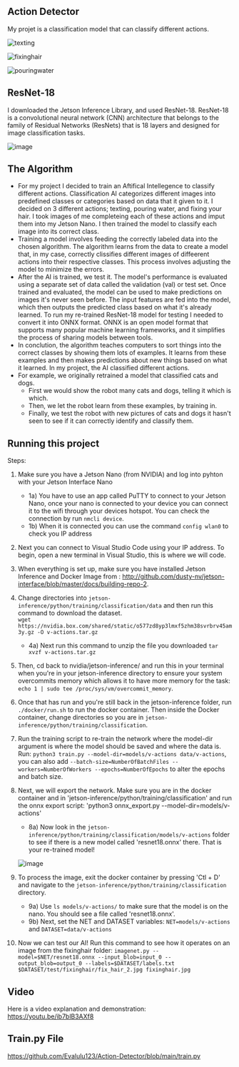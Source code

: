 ## Action Detector
My projet is a classification model that can classify different actions.

![texting](https://github.com/Evalulu123/Action-Detector/assets/173275376/d8502129-69df-4830-a761-a6f75abdd653)

![fixinghair](https://github.com/Evalulu123/Action-Detector/assets/173275376/2f0e7d3c-457c-43f0-ba5f-4e6bb4abae57)

![pouringwater](https://github.com/Evalulu123/Action-Detector/assets/173275376/94cbf370-b1ce-492d-b8b9-96f5284f0207)


## ResNet-18
 I downloaded the Jetson Inference Library, and used ResNet-18. ResNet-18 is a convolutional neural network (CNN) architecture that belongs to the family of Residual Networks (ResNets) that is 18 layers and designed for image classification tasks.
 
 ![image](https://github.com/Evalulu123/Action-Detector/assets/173275376/722706cb-8665-4f15-a305-f2b2906a40dd)
 
## The Algorithm
  - For my project I decided to train an Aftifical Intellegence to classify different actions. Classification AI categorizes different images into predefined classes or categories based on data that it given to it. I decided on 3 different actions; texting, pouring water, and fixing your hair. I took images of me completeing each of these actions and imput them into my Jetson Nano. I then trained the model to classify each image into its correct class. 
  - Training a model involves feeding the correctly labeled data into the chosen algorithm. The algorithm learns from the data to create a model that, in my case, correctly clissifies different images of diffeerent actions into their respective classes. This process involves adjusting the model to minimize the errors. 
  - After the AI is trained, we test it. The model's performance is evaluated using a separate set of data called the validation (val) or test set. Once trained and evaluated, the model can be used to make predictions on images it's never seen before. The input features are fed into the model, which then outputs the predicted class based on what it's already learned. To run my re-trained ResNet-18 model for testing I needed to convert it into ONNX format. ONNX is an open model format that supports many popular machine learning frameworks, and it simplifies the process of sharing models between tools. 
  - In conclution, the algorithm teaches computers to sort things into the correct classes by showing them lots of examples. It learns from these examples and then makes predictions about new things based on what it learned. In my project, the AI classified different actions.
 - For example, we originally retrained a model that classified cats and dogs. 
    - First we would show the robot many cats and dogs, telling it which is which.
    - Then, we let the robot learn from these examples, by training in.
    - Finally, we test the robot with new pictures of cats and dogs it hasn't seen to see if it can correctly identify and classify them.
    
## Running this project

Steps:
1. Make sure you have a Jetson Nano (from NVIDIA) and log into pyhton with your Jetson Interface Nano
     - 1a) You have to use an app called PuTTY to connect to your Jetson Nano, once your nano is connected to your device you can connect it to the wifi through your devices hotspot. You can check the connection by run `nmcli device`.
     - 1b) When it is connected you can use the command `config wlan0` to check you IP address
2. Next you can connect to Visual Studio Code using your IP address. To begin, open a new terminal in Visual Studio, this is where we will code.
3. When everything is set up, make sure you have installed Jetson Inference and Docker Image from : http://github.com/dusty-nv/jetson-interface/blob/master/docs/building-repo-2.
4. Change directories into `jetson-inference/python/training/classification/data` and then run this command to download the dataset.  
`wget https://nvidia.box.com/shared/static/o577zd8yp3lmxf5zhm38svrbrv45am3y.gz -O v-actions.tar.gz`
    - 4a) Next run this command to unzip the file you downloaded `tar xvzf v-actions.tar.gz`
5. Then, cd back to nvidia/jetson-inference/ and run this in your terminal when you're in your jetson-inference directory to ensure your system overcommits memory which allows it to have more memory for the task: `echo 1 | sudo tee /proc/sys/vm/overcommit_memory`.
6. Once that has run and you're still back in the jetson-inference folder, run `./docker/run.sh` to run the docker container. Then inside the Docker container, change directories so you are in `jetson-inference/python/training/classification`.
7. Run the training script to re-train the network where the model-dir argument is where the model should be saved and where the data is. Run: `python3 train.py --model-dir=models/v-actions data/v-actions`, you can also add `--batch-size=NumberOfBatchFiles --workers=NumberOfWorkers --epochs=NumberOfEpochs` to alter the epochs and batch size.
8. Next, we will export the network. Make sure you are in the docker container and in 'jetson-inference/python/training/classification' and run the onnx export script: 'python3 onnx_export.py --model-dir=models/v-actions'
    - 8a) Now look in the `jetson-inference/python/training/classification/models/v-actions` folder to see if there is a new model called 'resnet18.onnx' there. That is your re-trained model!
   
    ![image](https://github.com/Evalulu123/Action-Detector/assets/173275376/ffad5760-0c9c-4f27-aabf-b760f723e2da)
9. To process the image, exit the docker container by pressing 'Ctl + D' and navigate to the `jetson-inference/python/training/classification` directory.
    - 9a) Use `ls models/v-actions/` to make sure that the model is on the nano. You should see a file called 'resnet18.onnx'.
    - 9b) Next, set the NET and DATASET variables: `NET=models/v-actions` and `DATASET=data/v-actions`
10. Now we can test our AI! Run this command to see how it operates on an image from the fixinghair folder: `imagenet.py --model=$NET/resnet18.onnx --input_blob=input_0 --output_blob=output_0 --labels=$DATASET/labels.txt $DATASET/test/fixinghair/fix_hair_2.jpg fixinghair.jpg`

## Video 
Here is a video explanation and demonstration:
https://youtu.be/ib7blB3AXf8 

## Train.py File
https://github.com/Evalulu123/Action-Detector/blob/main/train.py 
